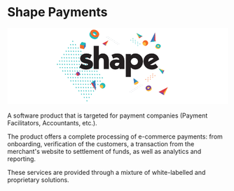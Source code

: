 # Shape Payments

![Logo](img/logo.png)

A software product that is targeted for payment companies (Payment Facilitators, Accountants, etc.). 

The product offers a complete processing of e-commerce payments: from onboarding, verification of the customers, 
a transaction from the merchant's website to settlement of funds, as well as analytics and reporting. 

These services are provided through a mixture of white-labelled and proprietary solutions.
